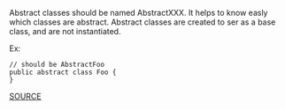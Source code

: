 Abstract classes should be named AbstractXXX. It helps to know easly which classes are abstract.
Abstract classes are created to ser as a base class, and are not instantiated.

Ex:

    // should be AbstractFoo
    public abstract class Foo {
    }

[SOURCE](http://pmd.sourceforge.net/pmd-5.3.2/pmd-java/rules/java/naming.html#AbstractNaming)
